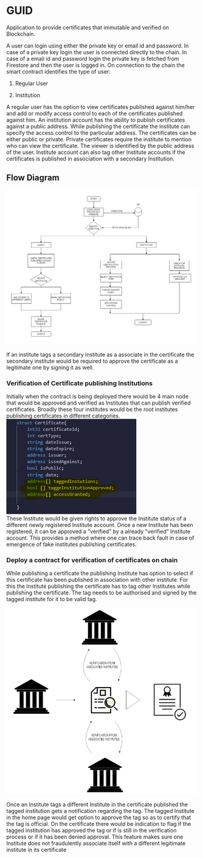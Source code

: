 # GUID

Application to provide certificates that immutable and verified on Blockchain.


A user can login using either the private key or email id and password. In case of
a private key login the user is connected directly to the chain. In case of a email
id and password login the private key is fetched from Firestore and then the user is
logged in.
On connection to the chain the smart contract identifies the type of user:

1. Regular User

2. Institution

A regular user has the option to view certificates published against him/her and add
or modify access control to each of the certificates published against him.
An institution account has the ability to publish certificates against a public address. While publishing the certificate the institute can specify the access control
to the particular address. The certificates can be either public or private. Private
certificates require the institute to mention who can view the certificate. The viewer
is identified by the public address of the user. Institute account can also tag other
Institute accounts if the certificates is published in association with a secondary
Institution.

 ## Flow Diagram ##
 ![picture alt](https://github.com/C-m3-Codin/GuidW3/blob/main/images/EntireAlgorithm.jpeg?raw=true "Algo ")

If an institute tags a secondary institute as a associate in the certificate the secondary
institute would be required to approve the certificate as a legitimate one by signing
it as well.

<h3> Verification of Certificate publishing Institutions</h3>
<p>
 Initially when the contract is being deployed there would be 4 main node that would
be approved and verified as Institutes that can publish verified certificates. Broadly
these four institutes would be the root institutes publishing certificates in different
categories.
 </br>
 
 <img src = "https://github.com/C-m3-Codin/GuidW3/blob/main/images/certificateStruct.PNG?raw=true">
 </br>
 These Institute would be given rights to approve the Institute status of a different
newly registered Institute account. Once a new Institute has been registered, it can
be approved a ”verified” by a already ”verified” Institute account. This provides
a method where one can trace back fault in case of emergence of fake institutes
publishing certificates.
</p>

<h3> Deploy a contract for verification of certificates on
chain</h3>
<p>
 While publishing a certificate the publishing Institute has option to select if this certificate has been published in association with other institute. For this the Institute
publishing the certificate has to tag other Institutes while publishing the certificate.
The tag needs to be authorised and signed by the tagged institute for it to be valid
tag.
 </p>
 <img src = "https://github.com/C-m3-Codin/GuidW3/blob/main/images/verification.jpeg?raw=true">
<p>
Once an Institute tags a different Institute in the certificate published the tagged
institution gets a notification regarding the tag. The tagged Institute in the home
page would get option to approve the tag so as to certify that the tag is official.
On the certificate there would be indication to flag if the tagged institution has
approved the tag or if is still in the verification process or if it has been denied
approval. This feature makes sure one Institute does not fraudulently associate
itself with a different legitimate institute in its certificate
</p>
<!-- <details>
           <summary>Title 1</summary>
           <p>Content 1 Content 1 Content 1 Content 1 Content 1</p>
</details> -->

